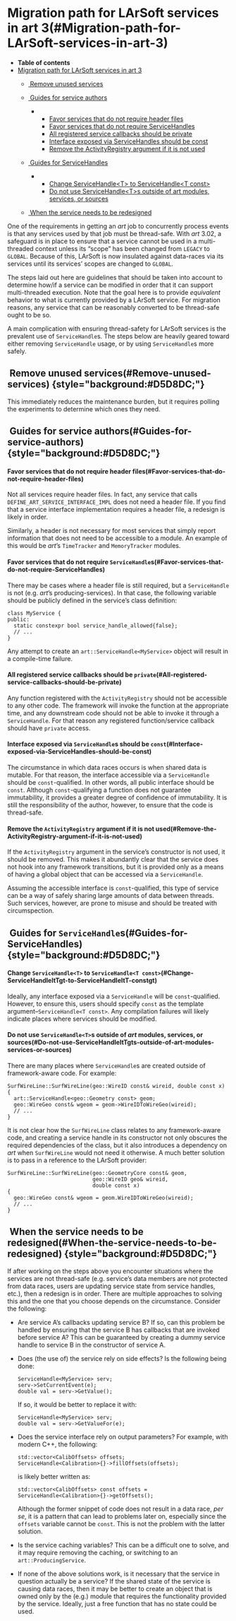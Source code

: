 Migration path for LArSoft services in art 3(#Migration-path-for-LArSoft-services-in-art-3)
==============================================================================================

-   **Table of contents**
-   [Migration path for LArSoft services in art 3](#Migration-path-for-LArSoft-services-in-art-3)
    -   [ Remove unused services](#Remove-unused-services)
    -   [ Guides for service authors](#Guides-for-service-authors)
        -   -   [Favor services that do not require header files](#Favor-services-that-do-not-require-header-files)
            -   [Favor services that do not require ServiceHandles](#Favor-services-that-do-not-require-ServiceHandles)
            -   [All registered service callbacks should be private](#All-registered-service-callbacks-should-be-private)
            -   [Interface exposed via ServiceHandles should be const](#Interface-exposed-via-ServiceHandles-should-be-const)
            -   [Remove the ActivityRegistry argument if it is not used](#Remove-the-ActivityRegistry-argument-if-it-is-not-used)

    -   [ Guides for ServiceHandles](#Guides-for-ServiceHandles)
        -   -   [Change ServiceHandle\<T\> to ServiceHandle\<T const\>](#Change-ServiceHandleltTgt-to-ServiceHandleltT-constgt)
            -   [Do not use ServiceHandle\<T\>s outside of art modules, services, or sources](#Do-not-use-ServiceHandleltTgts-outside-of-art-modules-services-or-sources)

    -   [ When the service needs to be redesigned](#When-the-service-needs-to-be-redesigned)

One of the requirements in getting an *art* job to concurrently process events is that any services used by that job must be thread-safe. With *art* 3.02, a safeguard is in place to ensure that a service cannot be used in a multi-threaded context unless its “scope” has been changed from `LEGACY` to `GLOBAL`. Because of this, LArSoft is now insulated against data-races via its services until its services’ scopes are changed to `GLOBAL`.

The steps laid out here are guidelines that should be taken into account to determine how/if a service can be modified in order that it can support multi-threaded execution. Note that the goal here is to provide *equivalent* behavior to what is currently provided by a LArSoft service. For migration reasons, any service that can be reasonably converted to be thread-safe ought to be so.

A main complication with ensuring thread-safety for LArSoft services is the prevalent use of `ServiceHandle`s. The steps below are heavily geared toward either removing `ServiceHandle` usage, or by using `ServiceHandle`s more safely.

 Remove unused services(#Remove-unused-services) {style="background:#D5D8DC;"}
---------------------------------------------------

This immediately reduces the maintenance burden, but it requires polling the experiments to determine which ones they need.

 Guides for service authors(#Guides-for-service-authors) {style="background:#D5D8DC;"}
-----------------------------------------------------------

#### Favor services that do not require header files(#Favor-services-that-do-not-require-header-files)

Not all services require header files. In fact, any service that calls `DEFINE_ART_SERVICE_INTERFACE_IMPL` does not need a header file. If you find that a service interface implementation requires a header file, a redesign is likely in order.

Similarly, a header is not necessary for most services that simply report information that does not need to be accessible to a module. An example of this would be *art*’s `TimeTracker` and `MemoryTracker` modules.

#### Favor services that do not require `ServiceHandle`s(#Favor-services-that-do-not-require-ServiceHandles)

There may be cases where a header file is still required, but a `ServiceHandle` is not (e.g. *art*’s producing-services). In that case, the following variable should be publicly defined in the service’s class definition:

    class MyService {
    public:
      static constexpr bool service_handle_allowed{false};
      // ...
    }

Any attempt to create an `art::ServiceHandle<MyService>` object will result in a compile-time failure.

#### All registered service callbacks should be `private`(#All-registered-service-callbacks-should-be-private)

Any function registered with the `ActivityRegistry` should not be accessible to any other code. The framework will invoke the function at the appropriate time, and any downstream code should not be able to invoke it through a `ServiceHandle`. For that reason any registered function/service callback should have `private` access.

#### Interface exposed via `ServiceHandle`s should be `const`(#Interface-exposed-via-ServiceHandles-should-be-const)

The circumstance in which data races occurs is when shared data is mutable. For that reason, the interface accessible via a `ServiceHandle` should be `const`-qualified. In other words, all public interface should be `const`. Although `const`-qualifying a function does not guarantee immutability, it provides a greater degree of confidence of immutability. It is still the responsibility of the author, however, to ensure that the code is thread-safe.

#### Remove the `ActivityRegistry` argument if it is not used(#Remove-the-ActivityRegistry-argument-if-it-is-not-used)

If the `ActivityRegistry` argument in the service’s constructor is not used, it should be removed. This makes it abundantly clear that the service does not hook into any framework transitions, but it is provided only as a means of having a global object that can be accessed via a `ServiceHandle`.

Assuming the accessible interface is `const`-qualified, this type of service can be a way of safely sharing large amounts of data between threads. Such services, however, are prone to misuse and should be treated with circumspection.

 Guides for `ServiceHandle`s(#Guides-for-ServiceHandles) {style="background:#D5D8DC;"}
-----------------------------------------------------------

#### Change `ServiceHandle<T>` to `ServiceHandle<T const>`(#Change-ServiceHandleltTgt-to-ServiceHandleltT-constgt)

Ideally, any interface exposed via a `ServiceHandle` will be `const`-qualified. However, to ensure this, users should specify `const` as the template argument–`ServiceHandle<T const>`. Any compilation failures will likely indicate places where services should be modified.

#### Do not use `ServiceHandle<T>`s outside of *art* modules, services, or sources(#Do-not-use-ServiceHandleltTgts-outside-of-art-modules-services-or-sources)

There are many places where `ServiceHandle`s are created outside of framework-aware code. For example:

    SurfWireLine::SurfWireLine(geo::WireID const& wireid, double const x)
    {
      art::ServiceHandle<geo::Geometry const> geom;
      geo::WireGeo const& wgeom = geom->WireIDToWireGeo(wireid);
      // ...
    }

It is not clear how the `SurfWireLine` class relates to any framework-aware code, and creating a service handle in its constructor not only obscures the required dependencies of the class, but it also introduces a dependency on *art* when `SurfWireLine` would not need it otherwise. A much better solution is to pass in a reference to the LArSoft provider:

    SurfWireLine::SurfWireLine(geo::GeometryCore const& geom,
                               geo::WireID geo& wireid, 
                               double const x)
    {
      geo::WireGeo const& wgeom = geom.WireIDToWireGeo(wireid);
      // ...
    }

 When the service needs to be redesigned(#When-the-service-needs-to-be-redesigned) {style="background:#D5D8DC;"}
-------------------------------------------------------------------------------------

If after working on the steps above you encounter situations where the services are not thread-safe (e.g. service’s data members are not protected from data races, users are updating service state from service handles, etc.), then a redesign is in order. There are multiple approaches to solving this and the one that you choose depends on the circumstance. Consider the following:

-   Are service A’s callbacks updating service B? If so, can this problem be handled by ensuring that the service B has callbacks that are invoked before service A? This can be guaranteed by creating a dummy service handle to service B in the constructor of service A.

-   Does (the use of) the service rely on side effects? Is the following being done:

        ServiceHandle<MyService> serv;
        serv->SetCurrentEvent(e);
        double val = serv->GetValue();

    If so, it would be better to replace it with:

        ServiceHandle<MyService> serv;
        double val = serv->GetValueFor(e);

-   Does the service interface rely on output parameters? For example, with modern C++, the following:

        std::vector<CalibOffsets> offsets;
        ServiceHandle<Calibration>{}->fillOffsets(offsets);

    is likely better written as:

        std::vector<CalibOffsets> const offsets = ServiceHandle<Calibration>{}->getOffsets();

    Although the former snippet of code does not result in a data race, *per se*, it is a pattern that can lead to problems later on, especially since the `offsets` variable cannot be `const`. This is not the problem with the latter solution.

-   Is the service caching variables? This can be a difficult one to solve, and it may require removing the caching, or switching to an `art::ProducingService`.

-   If none of the above solutions work, is it necessary that the service in question actually be a service? If the shared state of the service is causing data races, then it may be better to create an object that is owned only by the (e.g.) module that requires the functionality provided by the service. Ideally, just a free function that has no state could be used.
